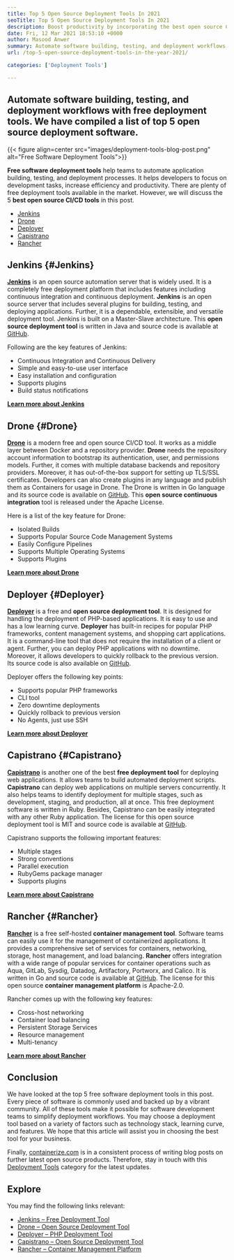 ```yaml
---
title: Top 5 Open Source Deployment Tools In 2021
seoTitle: Top 5 Open Source Deployment Tools In 2021
description: Boost productivity by incorporating the best open source CI/CD tools, which allow teams to automate software building, testing, and deployment processes.
date: Fri, 12 Mar 2021 18:53:10 +0000
author: Masood Anwer
summary: Automate software building, testing, and deployment workflows with free deployment tools. We have compiled a list of top 5 open source deployment software.
url: /top-5-open-source-deployment-tools-in-the-year-2021/

categories: ['Deployment Tools']

---
```

## Automate software building, testing, and deployment workflows with free deployment tools. We have compiled a list of top 5 open source deployment software.

{{< figure align=center src="images/deployment-tools-blog-post.png" alt="Free Software Deployment Tools">}}  

**Free software deployment tools** help teams to automate application building, testing, and deployment processes. It helps developers to focus on development tasks, increase efficiency and productivity. There are plenty of free deployment tools available in the market. However, we will discuss the 5 **best open source CI/CD tools** in this post.

  * [Jenkins][1]
  * [Drone][2]
  * [Deployer][3]
  * [Capistrano][4]
  * [Rancher][5]

## Jenkins {#Jenkins}

[**Jenkins**][6] is an open source automation server that is widely used. It is a completely free deployment platform that includes features including continuous integration and continuous deployment. **Jenkins** is an open source server that includes several plugins for building, testing, and deploying applications. Further, it is a dependable, extensible, and versatile deployment tool. Jenkins is built on a Master-Slave architecture. This **open source deployment tool** is written in Java and source code is available at [GitHub][7].

Following are the key features of Jenkins:

  * Continuous Integration and Continuous Delivery
  * Simple and easy-to-use user interface
  * Easy installation and configuration
  * Supports plugins
  * Build status notifications

[**Learn more about Jenkins**][8]

## Drone {#Drone}

[**Drone**][9] is a modern free and open source CI/CD tool. It works as a middle layer between Docker and a repository provider. **Drone** needs the repository account information to bootstrap its authentication, user, and permissions models. Further, it comes with multiple database backends and repository providers. Moreover, it has out-of-the-box support for setting up TLS/SSL certificates. Developers can also create plugins in any language and publish them as Containers for usage in Drone. The Drone is written in Go language and its source code is available on [GitHub][10]. This **open source continuous integration** tool is released under the Apache License.

Here is a list of the key feature for Drone:

  * Isolated Builds
  * Supports Popular Source Code Management Systems
  * Easily Configure Pipelines
  * Supports Multiple Operating Systems
  * Supports Plugins

[**Learn more about Drone**][11]

## Deployer {#Deployer}

[**Deployer**][12] is a free and **open source deployment tool**. It is designed for handling the deployment of PHP-based applications. It is easy to use and has a low learning curve. **Deployer** has built-in recipes for popular PHP frameworks, content management systems, and shopping cart applications. It is a command-line tool that does not require the installation of a client or agent. Further, you can deploy PHP applications with no downtime. Moreover, it allows developers to quickly rollback to the previous version. Its source code is also available on [GitHub][13].

Deployer offers the following key points:

  * Supports popular PHP frameworks
  * CLI tool
  * Zero downtime deployments
  * Quickly rollback to previous version
  * No Agents, just use SSH

[**Learn more about Deployer**][14]

## Capistrano {#Capistrano}

[**Capistrano**][15] is another one of the best **free deployment tool** for deploying web applications. It allows teams to build automated deployment scripts. **Capistrano** can deploy web applications on multiple servers concurrently. It also helps teams to identify deployment for multiple stages, such as development, staging, and production, all at once. This free deployment software is written in Ruby. Besides, Capistrano can be easily integrated with any other Ruby application. The license for this open source deployment tool is MIT and source code is available at [GitHub][16].

Capistrano supports the following important features:

  * Multiple stages
  * Strong conventions
  * Parallel execution
  * RubyGems package manager
  * Supports plugins

[**Learn more about Capistrano**][17]

## Rancher {#Rancher}

[**Rancher**][18] is a free self-hosted **container management tool**. Software teams can easily use it for the management of containerized applications. It provides a comprehensive set of services for containers, networking, storage, host management, and load balancing. **Rancher** offers integration with a wide range of popular services for container operations such as Aqua, GitLab, Sysdig, Datadog, Artifactory, Portworx, and Calico. It is written in Go and source code is available at [GitHub][19]. The license for this open source **container management platform** is Apache-2.0.

Rancher comes up with the following key features:

  * Cross-host networking
  * Container load balancing
  * Persistent Storage Services
  * Resource management
  * Multi-tenancy

[**Learn more about Rancher**][20]

## Conclusion

We have looked at the top 5 free software deployment tools in this post. Every piece of software is commonly used and backed up by a vibrant community. All of these tools make it possible for software development teams to simplify deployment workflows. You may choose a deployment tool based on a variety of factors such as technology stack, learning curve, and features. We hope that this article will assist you in choosing the best tool for your business.

Finally, [containerize.com][21] is in a consistent process of writing blog posts on further latest open source products. Therefore, stay in touch with this [Deployment Tools][22] category for the latest updates.

## Explore

You may find the following links relevant:

  * [Jenkins – Free Deployment Tool][6]
  * [Drone – Open Source Deployment Tool][9]
  * [Deployer – PHP Deployment Tool][12]
  * [Capistrano – Open Source Deployment Tool][15]
  * [Rancher – Container Management Platform][18]

 [1]: #Jenkins
 [2]: #Drone
 [3]: #Deployer
 [4]: #Capistrano
 [5]: #Rancher
 [6]: https://products.containerize.com/deployment-tools/jenkins
 [7]: https://github.com/jenkinsci/jenkins
 [8]: https://www.jenkins.io
 [9]: https://products.containerize.com/deployment-tools/drone
 [10]: https://github.com/drone/drone
 [11]: https://www.drone.io
 [12]: https://products.containerize.com/deployment-tools/deployer
 [13]: https://github.com/deployphp/deployer
 [14]: https://deployer.org
 [15]: https://products.containerize.com/deployment-tools/capistrano
 [16]: https://github.com/capistrano/capistrano
 [17]: https://capistranorb.com
 [18]: https://products.containerize.com/deployment-tools/rancher
 [19]: https://github.com/rancher/rancher
 [20]: https://rancher.com
 [21]: https://containerize.com
 [22]: https://blog.containerize.com/category/deployment-tools/